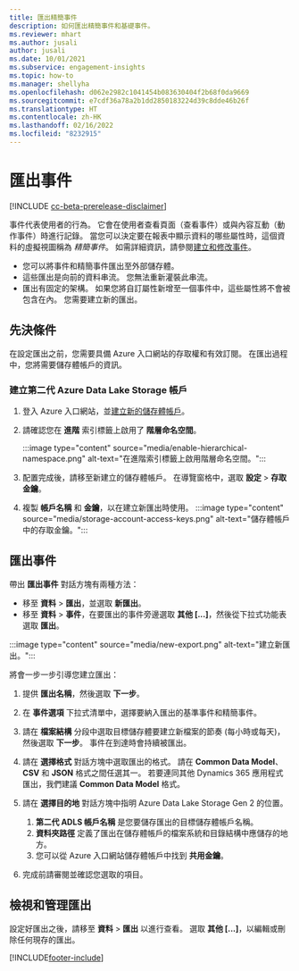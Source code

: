 ```yaml
---
title: 匯出精簡事件
description: 如何匯出精簡事件和基礎事件。
ms.reviewer: mhart
ms.author: jusali
author: jusali
ms.date: 10/01/2021
ms.subservice: engagement-insights
ms.topic: how-to
ms.manager: shellyha
ms.openlocfilehash: d062e2982c1041454b083630404f2b68f0da9669
ms.sourcegitcommit: e7cdf36a78a2b1dd2850183224d39c8dde46b26f
ms.translationtype: HT
ms.contentlocale: zh-HK
ms.lasthandoff: 02/16/2022
ms.locfileid: "8232915"
---
```

# <a name="export-events"></a>匯出事件

[!INCLUDE [cc-beta-prerelease-disclaimer](includes/cc-beta-prerelease-disclaimer.md)]

事件代表使用者的行為。 它會在使用者查看頁面（查看事件）或與內容互動（動作事件）時進行記錄。 當您可以決定要在報表中顯示資料的哪些屬性時，這個資料的虛擬視圖稱為 *精簡事件*。 如需詳細資訊，請參閱[建立和修改事件](refined-events.md)。

- 您可以將事件和精簡事件匯出至外部儲存體。 
- 這些匯出是向前的資料串流。 您無法重新灌裝此串流。 
- 匯出有固定的架構。 如果您將自訂屬性新增至一個事件中，這些屬性將不會被包含在內。 您需要建立新的匯出。

## <a name="prerequisites"></a>先決條件

在設定匯出之前，您需要具備 Azure 入口網站的存取權和有效訂閱。 在匯出過程中，您將需要儲存體帳戶的資訊。 

### <a name="create-an-azure-data-lake-storage-gen-2-accounts"></a>建立第二代 Azure Data Lake Storage 帳戶

1. 登入 Azure 入口網站，並[建立新的儲存體帳戶](/azure/storage/common/storage-account-create)。 

1. 請確認您在 **進階** 索引標籤上啟用了 **階層命名空間**。 

   :::image type="content" source="media/enable-hierarchical-namespace.png" alt-text="在進階索引標籤上啟用階層命名空間。":::

1. 配置完成後，請移至新建立的儲存體帳戶。 在導覽窗格中，選取 **設定** > **存取金鑰**。 

1. 複製 **帳戶名稱** 和 **金鑰**，以在建立新匯出時使用。
   :::image type="content" source="media/storage-account-access-keys.png" alt-text="儲存體帳戶中的存取金鑰。":::

## <a name="export-events"></a>匯出事件

帶出 **匯出事件** 對話方塊有兩種方法： 
- 移至 **資料** > **匯出**，並選取 **新匯出**。
- 移至 **資料** > **事件**，在要匯出的事件旁邊選取 **其他 [...]**，然後從下拉式功能表選取 **匯出**。 

:::image type="content" source="media/new-export.png" alt-text="建立新匯出。":::

將會一步一步引導您建立匯出：

1. 提供 **匯出名稱**，然後選取 **下一步**。

1. 在 **事件選項** 下拉式清單中，選擇要納入匯出的基準事件和精簡事件。 

1. 請在 **檔案結構** 分段中選取目標儲存體要建立新檔案的節奏 (每小時或每天)，然後選取 **下一步**。 事件在到達時會持續被匯出。

1. 請在 **選擇格式** 對話方塊中選取匯出的格式。 請在 **Common Data Model**、**CSV** 和 **JSON** 格式之間任選其一。 若要連同其他 Dynamics 365 應用程式匯出，我們建議 **Common Data Model** 格式。

1. 請在 **選擇目的地** 對話方塊中指明 Azure Data Lake Storage Gen 2 的位置。
    1. **第二代 ADLS 帳戶名稱** 是您要儲存匯出的目標儲存體帳戶名稱。 
    1. **資料夾路徑** 定義了匯出在儲存體帳戶的檔案系統和目錄結構中應儲存的地方。
    1. 您可以從 Azure 入口網站儲存體帳戶中找到 **共用金鑰**。

1. 完成前請審閱並確認您選取的項目。

## <a name="view-and-manage-exports"></a>檢視和管理匯出

設定好匯出之後，請移至 **資料** > **匯出** 以進行查看。 選取 **其他 [...]**，以編輯或刪除任何現存的匯出。


[!INCLUDE[footer-include](../includes/footer-banner.md)]
